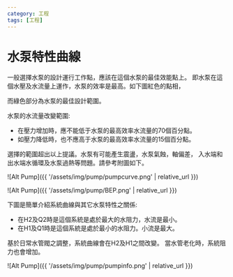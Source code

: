 ```yaml
---
category: 工程 
tags: [工程]
---
```


# 水泵特性曲線

一般選擇水泵的設計運行工作點，應該在這個水泵的最佳效能點上。
即水泵在這個水壓及水流量上運作，水泵的效率是最高。如下圖紅色的點相，

而綠色部分為水泵的最佳設計範圍。

水泵的水流量改變範圍:
 - 在壓力增加時，應不能低于水泵的最高效率水流量的70個百分點。
 - 如壓力降低時，也不應高于水泵的最高效率水流量的15個百分點。
 
選擇的範圍超出以上提議。水泵有可能產生震盪，水泵氣蝕，軸偏差，
入水端和出水端水循環及水泵過熱等問題。請參考附圖如下。

![Alt Pump]({{ '/assets/img/pump/pumpcurve.png' | relative_url }})


![Alt Pump]({{ '/assets/img/pump/BEP.png' | relative_url }})

下圖是簡單介紹系統曲線與其它水泵特性之關係:

 - 在H2及Q2時是這個系統是處於最大的水阻力，水流是最小。
 - 在H1及Q1時是這個系統是處於最小的水阻力。小流是最大。

基於日常水管閥之調整，系統曲線會在H2及H1之間改變。
當水管老化時，系統阻力也會增加。

![Alt Pump]({{ '/assets/img/pump/pumpinfo.png' | relative_url }})